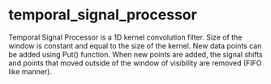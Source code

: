 # temporal_signal_processor
Temporal Signal Processor is a 1D kernel convolution filter.
Size of the window is constant and equal to the size of the kernel. 
New data points can be added using Put() function. 
When new points are added, the signal shifts and points that moved outside of the window of visibility are removed (FIFO like manner).

